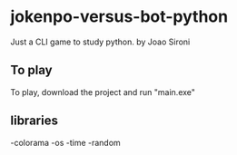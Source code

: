 # jokenpo-versus-bot-python
Just a CLI game to study python. by Joao Sironi

## To play
To play, download the project and run "main.exe"

## libraries
-colorama
-os
-time
-random
